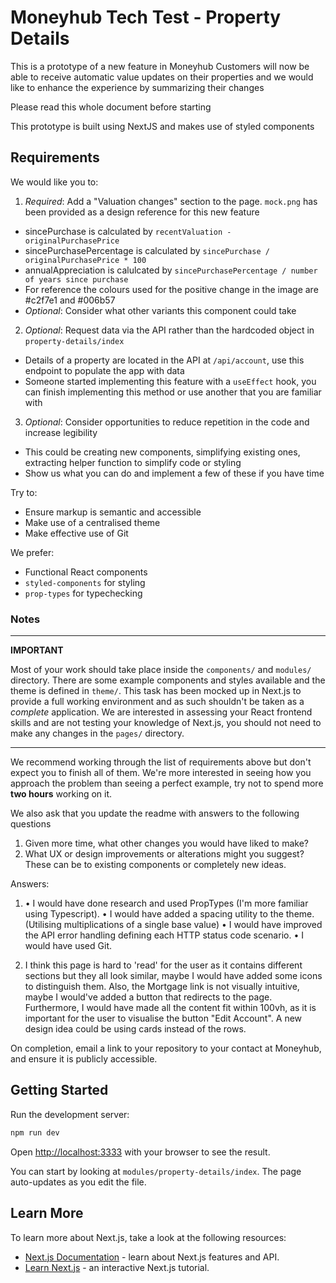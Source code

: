 # Moneyhub Tech Test - Property Details

This is a prototype of a new feature in Moneyhub
Customers will now be able to receive automatic value updates on their properties
and we would like to enhance the experience by summarizing their changes

Please read this whole document before starting

This prototype is built using NextJS and makes use of styled components

## Requirements

We would like you to:

1. _Required_: Add a "Valuation changes" section to the page. `mock.png` has been provided as a design reference for this new feature

- sincePurchase is calculated by `recentValuation - originalPurchasePrice`
- sincePurchasePercentage is calculated by `sincePurchase / originalPurchasePrice * 100`
- annualAppreciation is calulcated by `sincePurchasePercentage / number of years since purchase`
- For reference the colours used for the positive change in the image are #c2f7e1 and #006b57
- _Optional_: Consider what other variants this component could take

2. _Optional_: Request data via the API rather than the hardcoded object in `property-details/index`

- Details of a property are located in the API at `/api/account`, use this endpoint to populate the app with data
- Someone started implementing this feature with a `useEffect` hook, you can finish implementing this method or use another that you are familiar with

3. _Optional_: Consider opportunities to reduce repetition in the code and increase legibility

- This could be creating new components, simplifying existing ones, extracting helper function to simplify code or styling
- Show us what you can do and implement a few of these if you have time

Try to:

- Ensure markup is semantic and accessible
- Make use of a centralised theme
- Make effective use of Git

We prefer:

- Functional React components
- `styled-components` for styling
- `prop-types` for typechecking

### Notes

---

**IMPORTANT**

Most of your work should take place inside the `components/` and `modules/` directory. There are some example components and styles available and the theme is defined in `theme/`. This task has been mocked up in Next.js to provide a full working environment and as such shouldn't be taken as a _complete_ application. We are interested in assessing your React frontend skills and are not testing your knowledge of Next.js, you should not need to make any changes in the `pages/` directory.

---

We recommend working through the list of requirements above but don't expect you to finish all of them. We're more interested in seeing how you approach the problem than seeing a perfect example, try not to spend more **two hours** working on it.

We also ask that you update the readme with answers to the following questions

1. Given more time, what other changes you would have liked to make?
2. What UX or design improvements or alterations might you suggest? These can be to existing components or completely new ideas.

Answers:

1.  • I would have done research and used PropTypes (I'm more familiar using Typescript).
    • I would have added a spacing utility to the theme. (Utilising multiplications of a single base value)
    • I would have improved the API error handling defining each HTTP status code scenario.
    • I would have used Git.

2.  I think this page is hard to 'read' for the user as it contains different sections but they all look similar, maybe I would have added some icons to distinguish them. Also, the Mortgage link is not visually intuitive, maybe I would've added a button that redirects to the page.
    Furthermore, I would have made all the content fit within 100vh, as it is important for the user to visualise the button "Edit Account".
    A new design idea could be using cards instead of the rows.

On completion, email a link to your repository to your contact at Moneyhub, and ensure it is publicly accessible.

## Getting Started

Run the development server:

```bash
npm run dev
```

Open [http://localhost:3333](http://localhost:3333) with your browser to see the result.

You can start by looking at `modules/property-details/index`. The page auto-updates as you edit the file.

## Learn More

To learn more about Next.js, take a look at the following resources:

- [Next.js Documentation](https://nextjs.org/docs) - learn about Next.js features and API.
- [Learn Next.js](https://nextjs.org/learn) - an interactive Next.js tutorial.
